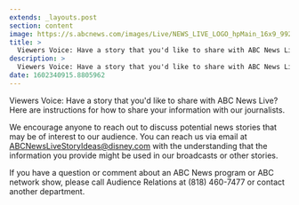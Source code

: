 ```yaml
--- 
extends: _layouts.post 
section: content 
image: https://s.abcnews.com/images/Live/NEWS_LIVE_LOGO_hpMain_16x9_992.jpg 
title: > 
  Viewers Voice: Have a story that you'd like to share with ABC News Live? 
description: > 
  Viewers Voice: Have a story that you'd like to share with ABC News Live?Here are instructions for how to share your information with our journalists.We encourage anyone to reach out to discuss potential news stories that may be of interest to our audience.You can reach us via email at ABCNewsLiveStoryIdeas@disney.com with the understanding that the information you provide might be used in our broadcasts or other stories.If you have a question or comment about an ABC News program or ABC network show, please call Audience Relations at (818) 460-7477 or contact another department. 
date: 1602340915.8805962 
--- 
```

Viewers Voice: Have a story that you'd like to share with ABC News Live? Here are instructions for how to share your information with our journalists.

We encourage anyone to reach out to discuss potential news stories that may be of interest to our audience. You can reach us via email at ABCNewsLiveStoryIdeas@disney.com with the understanding that the information you provide might be used in our broadcasts or other stories.

If you have a question or comment about an ABC News program or ABC network show, please call Audience Relations at (818) 460-7477 or contact another department.